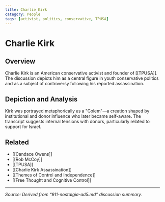 ```yaml
---
title: Charlie Kirk
category: People
tags: [activist, politics, conservative, TPUSA]
---
```


# Charlie Kirk

## Overview
Charlie Kirk is an American conservative activist and founder of [[TPUSA]]. The discussion depicts him as a central figure in youth conservative politics and as a subject of controversy following his reported assassination.

## Depiction and Analysis
Kirk was portrayed metaphorically as a "Golem"—a creation shaped by institutional and donor influence who later became self-aware. The transcript suggests internal tensions with donors, particularly related to support for Israel.

## Related
- [[Candace Owens]]
- [[Rob McCoy]]
- [[TPUSA]]
- [[Charlie Kirk Assassination]]
- [[Themes of Control and Independence]]
- [[Free Thought and Cognitive Control]]

---
_Source: Derived from “911-nostalgia-ad5.md” discussion summary._
